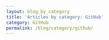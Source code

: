 ```yaml
---
layout: blog_by_category
title: 'Articles by category: GitHub'
category: GitHub
permalink: /blog/category/github/
---
```

